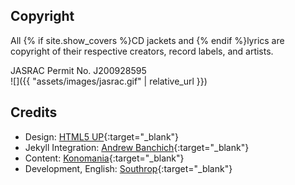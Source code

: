 ## Copyright

All {% if site.show_covers %}CD jackets and {% endif %}lyrics are copyright of their respective creators, record labels, and artists.

JASRAC Permit No. J200928595  
![]({{ "assets/images/jasrac.gif" | relative_url }})

## Credits

* Design: [HTML5 UP](https://html5up.net){:target="_blank"}
* Jekyll Integration: [Andrew Banchich](http://andrewbanchi.ch){:target="_blank"}
* Content: [Konomania](https://twitter.com/konomin_call){:target="_blank"}
* Development, English: [Southrop](https://twitter.com/southro_p){:target="_blank"}

